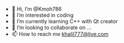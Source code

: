 - 👋 Hi, I’m @Kmoh786
- 👀 I’m interested in coding
- 🌱 I’m currently learning C++ with Qt creator
- 💞️ I’m looking to collaborate on ...
- 📫 How to reach me khalil777@live.com
